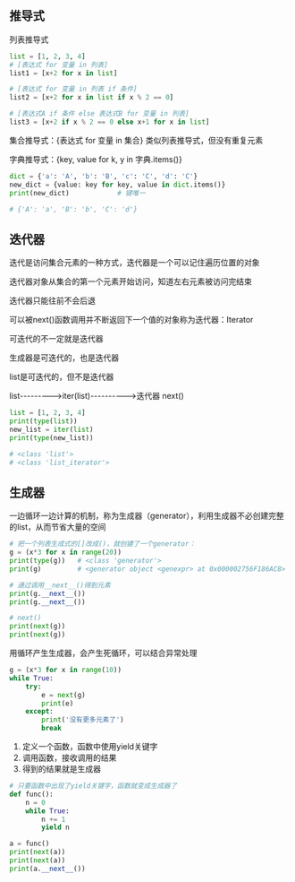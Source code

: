 ## 推导式

列表推导式

```python
list = [1, 2, 3, 4]
# [表达式 for 变量 in 列表]
list1 = [x+2 for x in list]

# [表达式 for 变量 in 列表 if 条件]
list2 = [x+2 for x in list if x % 2 == 0]

# [表达式A if 条件 else 表达式B for 变量 in 列表]
list3 = [x+2 if x % 2 == 0 else x+1 for x in list]
```

集合推导式：{表达式  for  变量  in  集合}     类似列表推导式，但没有重复元素

字典推导式：{key,  value   for  k, y in  字典.items()}

```python
dict = {'a': 'A', 'b': 'B', 'c': 'C', 'd': 'C'}
new_dict = {value: key for key, value in dict.items()}
print(new_dict)            # 键唯一

# {'A': 'a', 'B': 'b', 'C': 'd'}
```

## 迭代器

迭代是访问集合元素的一种方式，迭代器是一个可以记住遍历位置的对象

迭代器对象从集合的第一个元素开始访问，知道左右元素被访问完结束

迭代器只能往前不会后退

可以被next()函数调用并不断返回下一个值的对象称为迭代器：Iterator



可迭代的不一定就是迭代器

生成器是可迭代的，也是迭代器

list是可迭代的，但不是迭代器

list--------->iter(list)---------->迭代器 next()

```python
list = [1, 2, 3, 4]
print(type(list))
new_list = iter(list)
print(type(new_list))

# <class 'list'>
# <class 'list_iterator'>
```



## 生成器

一边循环一边计算的机制，称为生成器（generator），利用生成器不必创建完整的list，从而节省大量的空间

```python
# 把一个列表生成式的[]改成()，就创建了一个generator：
g = (x*3 for x in range(20))
print(type(g))   # <class 'generator'>
print(g)         # <generator object <genexpr> at 0x000002756F186AC8>

# 通过调用__next__()得到元素
print(g.__next__())
print(g.__next__())

# next()
print(next(g))
print(next(g))
```

用循环产生生成器，会产生死循环，可以结合异常处理

```python
g = (x*3 for x in range(10))
while True:
    try:
        e = next(g)
        print(e)
    except:
        print('没有更多元素了')
        break
```



1. 定义一个函数，函数中使用yield关键字
2. 调用函数，接收调用的结果
3. 得到的结果就是生成器

```python
# 只要函数中出现了yield关键字，函数就变成生成器了
def func():      
    n = 0
    while True:
        n += 1
        yield n  

a = func()
print(next(a))
print(next(a))
print(a.__next__())
```

